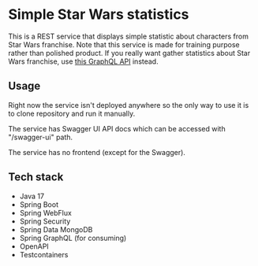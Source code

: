 # Simple Star Wars statistics

This is a REST service that displays simple statistic about characters from Star Wars franchise. Note that this service is made for training purpose rather than polished product. If you really want gather statistics about Star Wars franchise, use [this GraphQL API](https://studio.apollographql.com/public/star-wars-swapi/variant/current/home) instead.

## Usage

Right now the service isn't deployed anywhere so the only way to use it is to clone repository and run it manually.

The service has Swagger UI API docs which can be accessed with "/swagger-ui" path.

The service has no frontend (except for the Swagger).

## Tech stack

- Java 17
- Spring Boot
- Spring WebFlux
- Spring Security
- Spring Data MongoDB
- Spring GraphQL (for consuming)
- OpenAPI
- Testcontainers